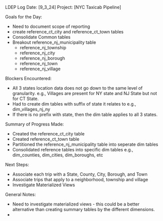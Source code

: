 LDEP Log
Date: [9_3_24]
Project: [NYC Taxicab Pipeline]

Goals for the Day:
- Need to document scope of reporting
- create reference_ct_city and reference_ct_town tables
- Consolidate Common tables
- Breakout reference_nj_municipality table
    - reference_nj_township
    - reference_nj_city
    - reference_nj_borough
    - reference_nj_town
    - reference_nj_village

Blockers Encountered:
- All 3 states location data does not go down to the same level of granularity. e.g., Villages are present for NY state and NJ State but not for CT State.
- Had to create dim tables with suffix of state it relates to e.g., dim_villages_nj_ny
- If there is no prefix with state, then the dim table applies to all 3 states.

Summary of Progress Made:
- Created the reference_ct_city table
- Created reference_ct_town table
- Partitioned the reference_nj_municipality table into seperate dim tables
- Consolidated reference tables into specific dim tables e.g., dim_counties, dim_cities, dim_boroughs, etc


Next Steps:
- Associate each trip with a State, County, City, Borough, and Town
- Associate trips that apply to a neighborhood, township and village
- Investigate Materialized Views

General Notes:
- Need to investigate materialized views - this could be a better alternative than creating summary tables by the different dimensions.
-